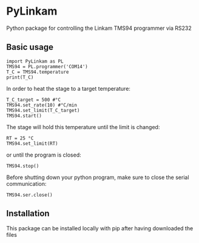 # PyLinkam
Python package for controlling the Linkam TMS94 programmer via RS232
 
## Basic usage 

```
import PyLinkam as PL
TMS94 = PL.programmer('COM14')
T_C = TMS94.temperature
print(T_C)
```

In order to heat the stage to a target temperature: 
``` 
T_C_target = 500 #°C
TMS94.set_rate(10) #°C/min
TMS94.set_limit(T_C_target)
TMS94.start()
```

The stage will hold this temperature until the limit is changed: 
```
RT = 25 °C
TMS94.set_limit(RT)
```

or until the program is closed: 
```
TMS94.stop()
```

Before shutting down your python program, make sure to close the serial communication: 
```
TMS94.ser.close()
```

## Installation 

This package can be installed locally with pip after having downloaded the files
